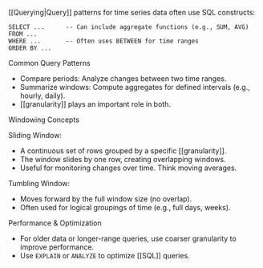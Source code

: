 

[[Querying|Query]] patterns for time series data often use SQL constructs:

```
SELECT ...      -- Can include aggregate functions (e.g., SUM, AVG)
FROM ...
WHERE ...       -- Often uses BETWEEN for time ranges
ORDER BY ...
```

Common Query Patterns
* Compare periods: Analyze changes between two time ranges.
* Summarize windows: Compute aggregates for defined intervals (e.g., hourly, daily).
* [[granularity]] plays an important role in both.

Windowing Concepts

Sliding Window:
  * A continuous set of rows grouped by a specific [[granularity]].
  * The window slides by one row, creating overlapping windows.
  * Useful for monitoring changes over time. Think moving averages.

Tumbling Window:
  * Moves forward by the full window size (no overlap).
  * Often used for logical groupings of time (e.g., full days, weeks).

Performance & Optimization
* For older data or longer-range queries, use coarser granularity to improve performance.
* Use `EXPLAIN` or `ANALYZE` to optimize [[SQL]] queries.
